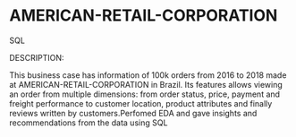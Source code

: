 # AMERICAN-RETAIL-CORPORATION
SQL

DESCRIPTION:

This business case has information of 100k orders from 2016 to 2018 made at AMERICAN-RETAIL-CORPORATION in Brazil. Its features allows viewing an order from multiple dimensions: from order 
status, price, payment and freight performance to customer location, product attributes and finally reviews written by customers.Perfomed EDA and gave insights and 
recommendations from the data using SQL
